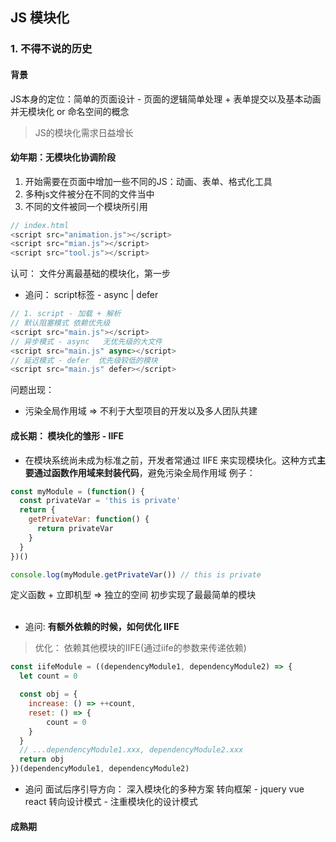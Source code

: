 ## JS 模块化
### 1. 不得不说的历史
#### 背景
JS本身的定位：简单的页面设计 - 页面的逻辑简单处理 + 表单提交以及基本动画
并无模块化 or 命名空间的概念

> JS的模块化需求日益增长

#### 幼年期：无模块化协调阶段
1. 开始需要在页面中增加一些不同的JS：动画、表单、格式化工具
2. 多种js文件被分在不同的文件当中
3. 不同的文件被同一个模块所引用

```js
// index.html
<script src="animation.js"></script>
<script src="mian.js"></script>
<script src="tool.js"></script>
```
认可：
文件分离最基础的模块化，第一步

* 追问：
script标签 - async | defer
```js
// 1. script - 加载 + 解析
// 默认阻塞模式 依赖优先级
<script src="main.js"></script>
// 异步模式 - async   无优先级的大文件
<script src="main.js" async></script>
// 延迟模式 - defer  优先级较低的模块
<script src="main.js" defer></script>
```

问题出现：
* 污染全局作用域 => 不利于大型项目的开发以及多人团队共建


#### 成长期： 模块化的雏形 - IIFE
* 在模块系统尚未成为标准之前，开发者常通过 IIFE 来实现模块化。这种方式**主要通过函数作用域来封装代码**，避免污染全局作用域
例子：
```js
const myModule = (function() {
  const privateVar = 'this is private'
  return {
    getPrivateVar: function() {
      return privateVar
    }
  }
})()

console.log(myModule.getPrivateVar()) // this is private
```
定义函数 + 立即机型 => 独立的空间
初步实现了最最简单的模块
<br></br>

* 追问: **有额外依赖的时候，如何优化 IIFE**
> 优化： 依赖其他模块的IIFE(通过iife的参数来传递依赖)
```js
const iifeModule = ((dependencyModule1, dependencyModule2) => {
  let count = 0

  const obj = {
    increase: () => ++count,
    reset: () => {
        count = 0
    }
  }
  // ...dependencyModule1.xxx, dependencyModule2.xxx
  return obj
})(dependencyModule1, dependencyModule2)
```
* 追问 面试后序引导方向：
    深入模块化的多种方案
    转向框架 - jquery vue react
    转向设计模式 - 注重模块化的设计模式

#### 成熟期
